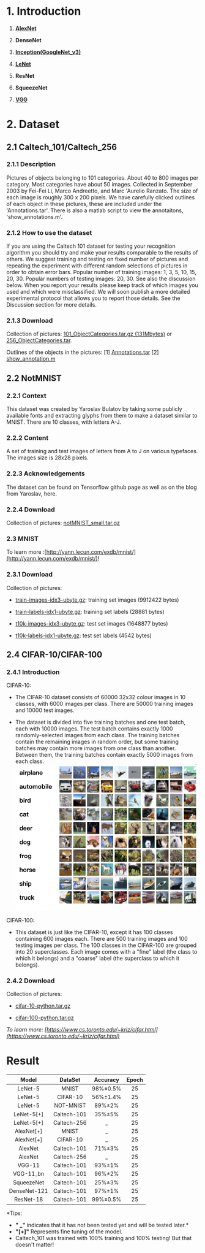 # 1. Introduction

1. **[AlexNet](https://www.jianshu.com/p/c5510449e8a6)**

2. **DenseNet**

3. **[Inception(GoogleNet_v3)](https://www.jianshu.com/p/79ef7ed956ac)**

4. **[LeNet](https://www.jianshu.com/p/05e562a8ed19)**

5. **ResNet**

6. **SqueezeNet**

7. **[VGG](https://www.jianshu.com/p/a52991ab86e0)**


# 2. Dataset

## 2.1 Caltech_101/Caltech_256

### 2.1.1 Description
Pictures of objects belonging to 101 categories. About 40 to 800 images per category. 
Most categories have about 50 images. Collected in September 2003 by Fei-Fei Li, Marco Andreetto, and Marc 'Aurelio Ranzato.  The size of each image is roughly 300 x 200 pixels.
We have carefully clicked outlines of each object in these pictures, these are included under the 'Annotations.tar'. 
There is also a matlab script to view the annotaitons, 'show_annotations.m'.

### 2.1.2 How to use the dataset
If you are using the Caltech 101 dataset for testing your recognition algorithm you should try and make your results comparable to the results of others. We suggest training and testing on fixed number of pictures and repeating the experiment with different random selections of pictures in order to obtain error bars. Popular number of training images: 1, 3, 5, 10, 15, 20, 30. Popular numbers of testing images: 20, 30. See also the discussion below.
When you report your results please keep track of which images you used and which were misclassified. We will soon publish a more detailed experimental protocol that allows you to report those details. See the Discussion section for more details.

### 2.1.3 Download
Collection of pictures: [101_ObjectCategories.tar.gz (131Mbytes)](http://www.vision.caltech.edu/Image_Datasets/Caltech101/101_ObjectCategories.tar.gz) or [256_ObjectCategories.tar](http://www.vision.caltech.edu/Image_Datasets/Caltech256/256_ObjectCategories.tar).

Outlines of the objects in the pictures: [1] [Annotations.tar](http://www.vision.caltech.edu/Image_Datasets/Caltech101/Annotations.tar) [2] [show_annotation.m](http://www.vision.caltech.edu/Image_Datasets/Caltech101/show_annotation.m)

## 2.2 NotMNIST

### 2.2.1 Context
This dataset was created by Yaroslav Bulatov by taking some publicly available fonts and extracting glyphs from them to make a dataset similar to MNIST. There are 10 classes, with letters A-J.

### 2.2.2 Content
A set of training and test images of letters from A to J on various typefaces. The images size is 28x28 pixels.

### 2.2.3 Acknowledgements
The dataset can be found on Tensorflow github page as well as on the blog from Yaroslav, here.

### 2.2.4 Download
Collection of pictures: [notMNIST_small.tar.gz](https://www.kaggle.com/lubaroli/notmnist/downloads/notMNIST_small.tar.gz/1)

### 2.3 MNIST
To learn more :[http://yann.lecun.com/exdb/mnist/](http://yann.lecun.com/exdb/mnist/)!

### 2.3.1 Download
Collection of pictures: 

- [train-images-idx3-ubyte.gz](http://yann.lecun.com/exdb/mnist/train-images-idx3-ubyte.gz):  training set images (9912422 bytes) 

- [train-labels-idx1-ubyte.gz](http://yann.lecun.com/exdb/mnist/train-labels-idx1-ubyte.gz):  training set labels (28881 bytes) 

- [t10k-images-idx3-ubyte.gz](http://yann.lecun.com/exdb/mnist/t10k-images-idx3-ubyte.gz):   test set images (1648877 bytes) 

- [t10k-labels-idx1-ubyte.gz](http://yann.lecun.com/exdb/mnist/t10k-labels-idx1-ubyte.gz):   test set labels (4542 bytes)

## 2.4 CIFAR-10/CIFAR-100

### 2.4.1 Introduction
CIFAR-10:

- The CIFAR-10 dataset consists of 60000 32x32 colour images in 10 classes, with 6000 images per class. There are 50000 training images and 10000 test images. 

- The dataset is divided into five training batches and one test batch, each with 10000 images. The test batch contains exactly 1000 randomly-selected images from each class. The training batches contain the remaining images in random order, but some training batches may contain more images from one class than another. Between them, the training batches contain exactly 5000 images from each class. 
![CIFAR-10](https://github.com/Lornatang/pytorch/blob/master/img/CIFAR-10.png)

CIFAR-100:

- This dataset is just like the CIFAR-10, except it has 100 classes containing 600 images each. There are 500 training images and 100 testing images per class. The 100 classes in the CIFAR-100 are grouped into 20 superclasses. Each image comes with a "fine" label (the class to which it belongs) and a "coarse" label (the superclass to which it belongs).

### 2.4.2 Download
Collection of pictures: 

- [cifar-10-python.tar.gz](https://www.cs.toronto.edu/~kriz/cifar-10-python.tar.gz)

- [cifar-100-python.tar.gz](https://www.cs.toronto.edu/~kriz/cifar-100-python.tar.gz)

*To learn more: [https://www.cs.toronto.edu/~kriz/cifar.html](https://www.cs.toronto.edu/~kriz/cifar.html)*









# Result

|    Model       |  DataSet   |    Accuracy    |Epoch |
|:--------------:|:----------:|:--------------:|:----:|
|LeNet-5         |MNIST       |98%$\pm$0.5%    |25
|LeNet-5         |CIFAR-10    |56%$\pm$1.4%    |25
|LeNet-5         |NOT-MNIST   |89%$\pm$2%      |25
|LeNet-5[+]      |Caltech-101 |35%$\pm$5%      |25
|LeNet-5[+]      |Caltech-256 |_               |25
|AlexNet[+]      |MNIST       |_               |25
|AlexNet[+]      |CIFAR-10    |_               |25
|AlexNet         |Caltech-101 |71%$\pm$3%      |25
|AlexNet         |Caltech-256 |_               |25
|VGG-11          |Caltech-101 |93%$\pm$1%      |25
|VGG-11_bn       |Caltech-101 |96%$\pm$2%      |25
|SqueezeNet      |Caltech-101 |25%$\pm$3%      |25
|DenseNet-121    |Caltech-101 |97%$\pm$1%      |25
|ResNet-18       |Caltech-101 |99%$\pm$0.5%    |25

*Tips:
 
- **" _"** indicates that it has not been tested yet and will be tested later.*
- **"[+]"** Represents fine tuning of the model. 
- Caltech_101 was trained with 100% training and 100% testing! But that doesn't matter!
